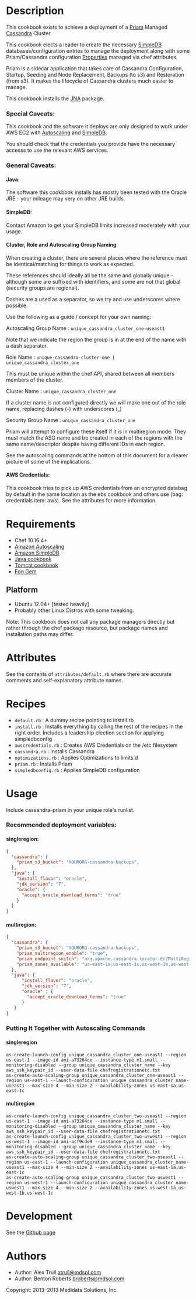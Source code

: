 Description
===========

This cookbook exists to achieve a deployment of a [Priam][1] Managed [Cassandra][2] Cluster.

This cookbook elects a leader to create the necessary [SimpleDB][3] databases/configuration entries to manage the deployment along with some Priam/Cassandra configuration [Properties][4] managed via chef attributes.

Priam is a sidecar application that takes care of Cassandra Configuration, Startup, Seeding and Node Replacement, Backups (to s3) and Restoration (from s3). It makes the lifecycle of Cassandra clusters much easier to manage.

This cookbook installs the [JNA][5] package.

### Special Caveats:

This cookbook and the software it deploys are only designed to work under AWS EC2 with [Autoscaling][6] and [SimpleDB][3].

You should check that the credentials you provide have the necessary accesss to use the relevant AWS services.

### General Caveats:

#### Java:

The software this cookbook installs has mostly been tested with the Oracle JRE - your mileage may very on other JRE builds. 

#### SimpleDB:

Contact Amazon to get your SimpleDB limits increased moderately with your usage.

#### Cluster, Role and Autoscaling Group Naming

When creating a cluster, there are several places where the reference must be identical/matching for things to work as expected.

These references should ideally all be the same and globally unique - although some are suffixed with identifiers, and some are not that global (security groups are regional).

Dashes are a used as a separator, so we try and use underscores where possible.

Use the following as a guide / concept for your own naming:

Autoscaling Group Name : ````unique_cassandra_cluster_one-useast1````

Note that we indicate the region the group is in at the end of the name with a dash separator. 

Role Name :              ````unique-cassandra-cluster-one | unique_cassandra_cluster_one````

This must be unique within the chef API, shared between all members members of the cluster.

Cluster Name :           ````unique_cassandra_cluster_one````

If a cluster name is not configured directly we will make one out of the role name, replacing dashes (-) with underscores (_)

Security Group Name :    ````unique_cassandra_cluster_one````

Priam will attempt to configure these itself if it is in multiregion mode. They must match the ASG name and be created in each of the regions with the same name/descriptor despite having different IDs in each region.

See the autoscaling commands at the bottom of this document for a clearer picture of some of the implications.

#### AWS Credentials:

This cookbook tries to pick up AWS credentials from an encrypted databag by default in the same location as the ebs cookbook and others use (bag: credentials item: aws). See the attributes for more information.

Requirements
============
* Chef 10.16.4+
* [Amazon Autoscaling][6]
* [Amazon SimpleDB][3]
* [Java cookbook][8]
* [Tomcat cookbook][9]
* [Fog Gem][10]

## Platform

* Ubuntu 12.04+ [tested heavily]
* Probably other Linux Distros with some tweaking. 

Note: This cookbook does not call any package managers directly but rather through the chef package resource, but package names and installation paths may differ.

Attributes
==========

See the contents of `attributes/default.rb` where there are accurate comments and self-explanatory attribute names.

Recipes
=======

* `default.rb` : A dummy recipe pointing to install.rb
* `install.rb` : Installs everything by calling the rest of the recipes in the right order. Includes a leadership election section for applying simpledbconfig
* `awscredentials.rb` : Creates AWS Credentials on the /etc filesystem
* `cassandra.rb` : Installs Cassandra
* `optimizations.rb` : Applies Optimizations to limits.d
* `priam.rb` : Installs Priam
* `simpledbconfig.rb` : Applies SimpleDB configuration

Usage
=====

Include cassandra-priam in your unique role's runlist.

### Recommended deployment variables:

#### singleregion:

```JSON
{
  "cassandra": {
    "priam_s3_bucket": "YOURORG-cassandra-backups",
  },
  "java": {
    "install_flavor": "oracle",
    "jdk_version": "7",
    "oracle": {
      "accept_oracle_download_terms": "true"
    }
  }
}
```

#### multiregion:

```JSON
{
  "cassandra": {
    "priam_s3_bucket": "YOURORG-cassandra-backups",
    "priam_multiregion_enable": "true",
    "priam_endpoint_snitch": "org.apache.cassandra.locator.Ec2MultiRegionSnitch",
    "priam_zones_available": "us-east-1a,us-east-1c,us-west-1a,us-west-1b,us-west-1c",
  },
  "java": {
      "install_flavor": "oracle",
      "jdk_version": "7",
      "oracle" : {
        "accept_oracle_download_terms": "true"
      }
   }
}
```

### Putting It Together with Autoscaling Commands

#### singleregion

```SHELL
as-create-launch-config unique_cassandra_cluster_one-useast1 --region us-east-1 --image-id ami-a73264ce --instance-type m1.small --monitoring-disabled --group unique_cassandra_cluster_name --key aws_ssh_keypair_id --user-data-file chefregistrationetc.txt
as-create-auto-scaling-group unique_cassandra_cluster_one-useast1 --region us-east-1 --launch-configuration unique_cassandra_cluster_name-useast1 --max-size 4 --min-size 2 --availability-zones us-east-1a,us-east-1c
```

#### multiregion

```SHELL
as-create-launch-config unique_cassandra_cluster_two-useast1 --region us-east-1 --image-id ami-a73264ce --instance-type m1.small --monitoring-disabled --group unique_cassandra_cluster_name --key aws_ssh_keypair_id --user-data-file chefregistrationetc.txt 
as-create-launch-config unique_cassandra_cluster_two-uswest1 --region us-west-1 --image-id ami-acf9cde9 --instance-type m1.small --monitoring-disabled --group unique_cassandra_cluster_name --key aws_ssh_keypair_id --user-data-file chefregistrationetc.txt
as-create-auto-scaling-group unique_cassandra_cluster_two-useast1 --region us-east-1 --launch-configuration unique_cassandra_cluster_name-useast1 --max-size 4 --min-size 2 --availability-zones us-east-1a,us-east-1c
as-create-auto-scaling-group unique_cassandra_cluster_two-uswest1 --region us-west-1 --launch-configuration unique_cassandra_cluster_name-uswest1 --max-size 4 --min-size 2 --availability-zones us-west-1a,us-west-1b,us-west-1c
```

Development
===========

See the [Github page][7]

[1]: https://github.com/Netflix/Priam
[2]: http://planetcassandra.org
[3]: http://aws.amazon.com/simpledb
[4]: https://github.com/Netflix/Priam/wiki/Properties
[5]: https://github.com/twall/jna
[6]: http://aws.amazon.com/autoscaling
[7]: https://github.com/mdsol/cassandra_priam_cookbook
[8]: http://community.opscode.com/cookbooks/java
[9]: http://community.opscode.com/cookbooks/tomcat
[10]: https://rubygems.org/gems/fog

Authors
=======

* Author: Alex Trull <atrull@mdsol.com>
* Author: Benton Roberts <broberts@mdsol.com>

Copyright: 2013–2013 Medidata Solutions, Inc.
